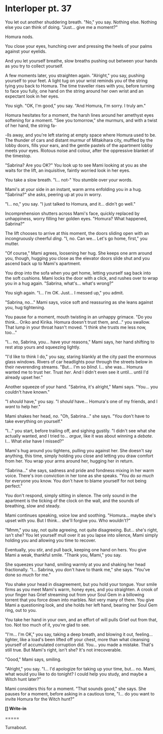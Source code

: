 # Interloper pt. 37

You let out another shuddering breath. "No," you say. Nothing else. Nothing else you can think of doing. "Just... give me a moment?"

Homura nods.

You close your eyes, hunching over and pressing the heels of your palms against your eyelids.

And you let yourself breathe, slow breaths pushing out between your hands as you try to collect yourself.

A few moments later, you straighten again. "Alright," you say, pushing yourself to your feet. A light tug on your wrist reminds you of the string tying you back to Homura. The time traveller rises with you, before turning to face you fully, one hand on the string around her own wrist and an expectant look in her eyes.

You sigh. "OK, I'm good," you say. "And Homura, I'm sorry. I truly am."

Homura hesitates for a moment, the harsh lines around her amethyst eyes softening for a moment. "See you tomorrow," she murmurs, and with a twist of her hand, the string fa-

-lls away, and you're left staring at empty space where Homura used to be. The thunder of cars and distant murmur of Mitakihara city, muffled by the lobby doors, fills your ears, and the gentle pastels of the apartment lobby meets your eyes. Riotous noise and colour, after the oppressive blanket of the timestop.

"Sabrina? Are you OK?" You look up to see Mami looking at you as she waits for the lift, an inquisitive, faintly worried look in her eyes.

You take a slow breath. "I... not-" You stumble over your words.

Mami's at your side in an instant, warm arms enfolding you in a hug. "Sabrina?" she asks, peering up at you in worry.

"I... no," you say. "I just talked to Homura, and it... didn't go well."

Incomprehension shutters across Mami's face, quickly replaced by unhappiness, worry filling her golden eyes. "Homura? What happened, Sabrina?"

The lift chooses to arrive at this moment, the doors sliding open with an incongruously cheerful *ding*. "I, no. Can we... Let's go home, first," you mutter.

"Of course," Mami agrees, loosening her hug. She keeps one arm around you, though, hugging you close as the elevator doors slide shut and you ascend back up to Mami's apartment.

You drop into the sofa when you get home, letting yourself sag back into the soft cushions. Mami locks the door with a click, and rushes over to wrap you in a hug again. "Sabrina, what's... what's wrong?"

You sigh again. "I... I'm OK. Just... I messed up," you admit.

"Sabrina, no..." Mami says, voice soft and reassuring as she leans against you, hug tightening.

You pause for a moment, mouth twisting in an unhappy grimace. "Do you think... Oriko and Kirika. Homura doesn't trust them, and..." you swallow. That lump in your throat hasn't moved. "I think she trusts me less now, too..."

"I... no, Sabrina, you... have your reasons," Mami says, her hand shifting to rest atop yours and squeezing lightly.

"I'd like to think I do," you say, staring blankly at the city past the enormous glass windows. Rivers of car headlights pour through the streets below in their neverending streams. "But... I'm so *blind*. I... she was... Homura wanted me to trust her. Trust *her*. And I didn't even see it until... until I'd already upset her."

Another squeeze of your hand. "Sabrina, it's alright," Mami says. "You... you couldn't have known."

"I *should* have," you say. "I *should* have... Homura's one of my friends, and I *want* to help her."

Mami shakes her head, *no*. "Oh, Sabrina..." she says. "You don't have to take everything on yourself."

"I..." you start, before trailing off, and sighing gustily. "I didn't see what she actually wanted, and I tried to... *argue*, like it was about winning a *debate*. I... What *else* have I missed?"

Mami's hug around you tightens, pulling you against her. She doesn't say anything, this time, simply holding you close and letting you draw comfort from her. You wrap your arms around her, hugging her in return.

"Sabrina..." she says, sadness and pride and fondness mixing in her warm voice. There's iron conviction in her tone as she speaks. "You do *so much* for everyone you know. You don't have to blame yourself for not being perfect."

You don't respond, simply sitting in silence. The only sound in the apartment is the ticking of the clock on the wall, and the sounds of breathing, slow and steady.

Mami continues speaking, voice low and soothing. "Homura... maybe she's upset with you. But I think... she'll forgive you. Who wouldn't?"

"Mmm," you say, not quite agreeing, not quite disagreeing. But... she's right, isn't she? You let yourself mull over it as you lapse into silence, Mami simply holding you and allowing you time to recover.

Eventually, you stir, and pull back, keeping one hand on hers. You give Mami a weak, thankful smile. "Thank you, Mami," you say.

She squeezes your hand, smiling warmly at you and shaking her head fractionally. "I... Sabrina, you don't have to thank me," she says. "You've done so *much* for me."

You shake your head in disagreement, but you hold your tongue. Your smile firms as you meet Mami's warm, honey eyes, and you straighten. A crook of your finger has Grief streaming out from your Soul Gem in a billowing torrent that you force down into marbles. Not very many of them. You give Mami a questioning look, and she holds her left hand, bearing her Soul Gem ring, out to you.

You take her hand in your own, and an effort of will pulls Grief out from that, too. Not too much of it, you're glad to see.

"I'm... I'm OK," you say, taking a deep breath, and blowing it out, feeling... lighter, like a load's been lifted off your chest, more than what cleansing yourself of accumulated corruption did. You... you made a mistake. That's still true. But Mami's right, isn't she? It's not irrecoverable.

"Good," Mami says, smiling.

"Alright," you say. "I... I'd apologize for taking up your time, but... no. Mami, what would you like to do tonight? I could help you study, and maybe a Witch hunt later?"

Mami considers this for a moment. "That sounds good," she says. She pauses for a moment, before asking in a cautious tone, "I... do you want to invite Homura for the Witch hunt?"

**\[] Write-in**

\=====​

Turnabout.
